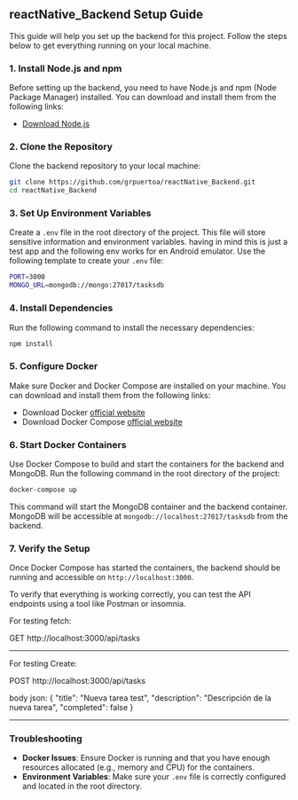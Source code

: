 ## reactNative_Backend Setup Guide

This guide will help you set up the backend for this project. Follow the steps below to get everything running on your local machine.

### 1. Install Node.js and npm

Before setting up the backend, you need to have Node.js and npm (Node Package Manager) installed. You can download and install them from the following links:

-   [Download Node.js](https://nodejs.org/)


### 2. Clone the Repository

Clone the backend repository to your local machine:

```bash
git clone https://github.com/grpuertoa/reactNative_Backend.git
cd reactNative_Backend 
```

### 3. Set Up Environment Variables

Create a `.env` file in the root directory of the project. This file will store sensitive information and environment variables. having in mind this is just a test app and the following env works for en Android emulator. 
Use the following template to create your `.env` file:

```bash
PORT=3000
MONGO_URL=mongodb://mongo:27017/tasksdb
```

### 4. Install Dependencies

Run the following command to install the necessary dependencies:
```bash
npm install
```

### 5. Configure Docker

Make sure Docker and Docker Compose are installed on your machine. You can download and install them from the following links:

-   Download Docker [official website](https://www.docker.com/products/docker-desktop)
-   Download Docker Compose [official website](https://docs.docker.com/compose/install/)

### 6. Start Docker Containers

Use Docker Compose to build and start the containers for the backend and MongoDB. Run the following command in the root directory of the project:

```bash
docker-compose up
```

This command will start the MongoDB container and the backend container. MongoDB will be accessible at `mongodb://localhost:27017/tasksdb` from the backend.

### 7. Verify the Setup

Once Docker Compose has started the containers, the backend should be running and accessible on `http://localhost:3000`.

To verify that everything is working correctly, you can test the API endpoints using a tool like Postman or insomnia.

For testing fetch:

GET http://localhost:3000/api/tasks
__________________________________

For testing Create:

POST http://localhost:3000/api/tasks

body json:
{
  "title": "Nueva tarea test",
  "description": "Descripción de la nueva tarea",
  "completed": false
}
__________________________________

### Troubleshooting

-   **Docker Issues**: Ensure Docker is running and that you have enough resources allocated (e.g., memory and CPU) for the containers.
-   **Environment Variables**: Make sure your `.env` file is correctly configured and located in the root directory.
